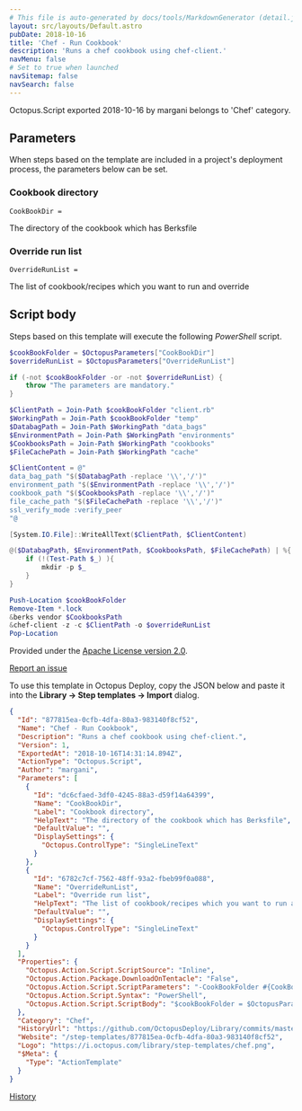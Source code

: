 ```yaml
---
# This file is auto-generated by docs/tools/MarkdownGenerator (detail.js)
layout: src/layouts/Default.astro
pubDate: 2018-10-16
title: 'Chef - Run Cookbook'
description: 'Runs a chef cookbook using chef-client.'
navMenu: false
# Set to true when launched
navSitemap: false
navSearch: false
---
```


Octopus.Script exported 2018-10-16 by margani belongs to 'Chef' category.

## Parameters

When steps based on the template are included in a project's deployment process, the parameters below can be set.


<div class="param">

### Cookbook directory

`CookBookDir = `

The directory of the cookbook which has Berksfile

</div>
        
<div class="param">

### Override run list

`OverrideRunList = `

The list of cookbook/recipes which you want to run and override

</div>
        

## Script body

Steps based on this template will execute the following *PowerShell* script.

```powershell
$cookBookFolder = $OctopusParameters["CookBookDir"]
$overrideRunList = $OctopusParameters["OverrideRunList"]

if (-not $cookBookFolder -or -not $overrideRunList) {
	throw "The parameters are mandatory."
}

$ClientPath = Join-Path $cookBookFolder "client.rb"
$WorkingPath = Join-Path $cookBookFolder "temp"
$DatabagPath = Join-Path $WorkingPath "data_bags"
$EnvironmentPath = Join-Path $WorkingPath "environments"
$CookbooksPath = Join-Path $WorkingPath "cookbooks"
$FileCachePath = Join-Path $WorkingPath "cache"

$ClientContent = @"
data_bag_path "$($DatabagPath -replace '\\','/')"
environment_path "$($EnvironmentPath -replace '\\','/')"
cookbook_path "$($CookbooksPath -replace '\\','/')"
file_cache_path "$($FileCachePath -replace '\\','/')"
ssl_verify_mode :verify_peer
"@

[System.IO.File]::WriteAllText($ClientPath, $ClientContent)

@($DatabagPath, $EnvironmentPath, $CookbooksPath, $FileCachePath) | %{
	if (!(Test-Path $_) ){ 
		mkdir -p $_
	}
}

Push-Location $cookBookFolder
Remove-Item *.lock
&berks vendor $CookbooksPath
&chef-client -z -c $ClientPath -o $overrideRunList
Pop-Location
```

Provided under the [Apache License version 2.0](https://github.com/OctopusDeploy/Library/blob/master/LICENSE.txt).

[Report an issue](https://github.com/OctopusDeploy/Library/issues/new?assignees=&labels=&projects=&template=bug-report.yml&title=Issue%20with%20Chef%20-%20Run%20Cookbook&step-template=Chef%20-%20Run%20Cookbook)

<div class="get-json">

To use this template in Octopus Deploy, copy the JSON below and paste it into the **Library → Step templates → Import** dialog.

```json
{
  "Id": "877815ea-0cfb-4dfa-80a3-983140f8cf52",
  "Name": "Chef - Run Cookbook",
  "Description": "Runs a chef cookbook using chef-client.",
  "Version": 1,
  "ExportedAt": "2018-10-16T14:31:14.894Z",
  "ActionType": "Octopus.Script",
  "Author": "margani",
  "Parameters": [
    {
      "Id": "dc6cfaed-3df0-4245-88a3-d59f14a64399",
      "Name": "CookBookDir",
      "Label": "Cookbook directory",
      "HelpText": "The directory of the cookbook which has Berksfile",
      "DefaultValue": "",
      "DisplaySettings": {
        "Octopus.ControlType": "SingleLineText"
      }
    },
    {
      "Id": "6782c7cf-7562-48ff-93a2-fbeb99f0a088",
      "Name": "OverrideRunList",
      "Label": "Override run list",
      "HelpText": "The list of cookbook/recipes which you want to run and override",
      "DefaultValue": "",
      "DisplaySettings": {
        "Octopus.ControlType": "SingleLineText"
      }
    }
  ],
  "Properties": {
    "Octopus.Action.Script.ScriptSource": "Inline",
    "Octopus.Action.Package.DownloadOnTentacle": "False",
    "Octopus.Action.Script.ScriptParameters": "-CookBookFolder #{CookBookDir}",
    "Octopus.Action.Script.Syntax": "PowerShell",
    "Octopus.Action.Script.ScriptBody": "$cookBookFolder = $OctopusParameters[\"CookBookDir\"]\n$overrideRunList = $OctopusParameters[\"OverrideRunList\"]\n\nif (-not $cookBookFolder -or -not $overrideRunList) {\n\tthrow \"The parameters are mandatory.\"\n}\n\n$ClientPath = Join-Path $cookBookFolder \"client.rb\"\n$WorkingPath = Join-Path $cookBookFolder \"temp\"\n$DatabagPath = Join-Path $WorkingPath \"data_bags\"\n$EnvironmentPath = Join-Path $WorkingPath \"environments\"\n$CookbooksPath = Join-Path $WorkingPath \"cookbooks\"\n$FileCachePath = Join-Path $WorkingPath \"cache\"\n\n$ClientContent = @\"\ndata_bag_path \"$($DatabagPath -replace '\\\\','/')\"\nenvironment_path \"$($EnvironmentPath -replace '\\\\','/')\"\ncookbook_path \"$($CookbooksPath -replace '\\\\','/')\"\nfile_cache_path \"$($FileCachePath -replace '\\\\','/')\"\nssl_verify_mode :verify_peer\n\"@\n\n[System.IO.File]::WriteAllText($ClientPath, $ClientContent)\n\n@($DatabagPath, $EnvironmentPath, $CookbooksPath, $FileCachePath) | %{\n\tif (!(Test-Path $_) ){ \n\t\tmkdir -p $_\n\t}\n}\n\nPush-Location $cookBookFolder\nRemove-Item *.lock\n&berks vendor $CookbooksPath\n&chef-client -z -c $ClientPath -o $overrideRunList\nPop-Location"
  },
  "Category": "Chef",
  "HistoryUrl": "https://github.com/OctopusDeploy/Library/commits/master/step-templates//opt/buildagent/work/75443764cd38076d/step-templates/chef-run-cookbook.json",
  "Website": "/step-templates/877815ea-0cfb-4dfa-80a3-983140f8cf52",
  "Logo": "https://i.octopus.com/library/step-templates/chef.png",
  "$Meta": {
    "Type": "ActionTemplate"
  }
}
```

[History](https://github.com/OctopusDeploy/Library/commits/master/step-templates/https://github.com/OctopusDeploy/Library/commits/master/step-templates//opt/buildagent/work/75443764cd38076d/step-templates/chef-run-cookbook.json)

</div>
